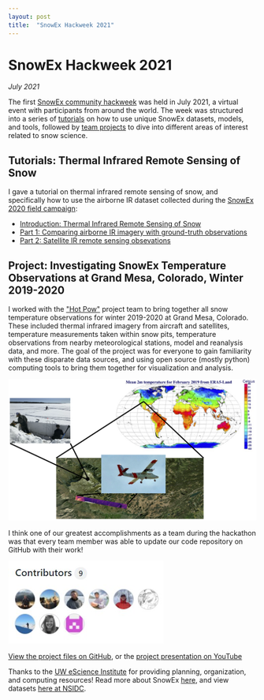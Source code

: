 ```yaml
---
layout: post
title:  "SnowEx Hackweek 2021"
---
```


# SnowEx Hackweek 2021
*July 2021*

The first [SnowEx community hackweek](https://snowex-hackweek.github.io/website/intro.html) was held in July 2021, a virtual event with participants from around the world. The week was structured into a series of [tutorials](https://snowex-hackweek.github.io/website/tutorials/index.html) on how to use unique SnowEx datasets, models, and tools, followed by [team projects](https://snowex-hackweek.github.io/website/projects/list_of_projects.html) to dive into different areas of interest related to snow science.

## Tutorials: Thermal Infrared Remote Sensing of Snow

I gave a tutorial on thermal infrared remote sensing of snow, and specifically how to use the airborne IR dataset collected during the [SnowEx 2020 field campaign](https://spestana.github.io/2020/02/snowex-2020/):
 * [Introduction: Thermal Infrared Remote Sensing of Snow](https://snowex-hackweek.github.io/website/tutorials/thermal-ir/index.html)
 * [Part 1: Comparing airborne IR imagery with ground-truth observations](https://snowex-hackweek.github.io/website/tutorials/thermal-ir/thermal-ir-tutorial.html#part-1-comparing-airborne-ir-imagery-with-ground-truth-observations)
 * [Part 2: Satellite IR remote sensing obsevations](https://snowex-hackweek.github.io/website/tutorials/thermal-ir/thermal-ir-tutorial.html#part-2-satellite-ir-remote-sensing-obsevations)

## Project: Investigating SnowEx Temperature Observations at Grand Mesa, Colorado, Winter 2019-2020

I worked with the ["Hot Pow"](https://github.com/snowex-hackweek/hot-pow) project team to bring together all snow temperature observations for winter 2019-2020 at Grand Mesa, Colorado. These included thermal infrared imagery from aircraft and satellites, temperature measurements taken within snow pits, temperature observations from nearby meteorological stations, model and reanalysis data, and more. The goal of the project was for everyone to gain familiarity with these disparate data sources, and using open source (mostly python) computing tools to bring them together for visualization and analysis.

<img src="/assets/images/hackweekfigure.jpg"/> 

I think one of our greatest accomplishments as a team during the hackathon was that every team member was able to update our code repository on GitHub with their work!

<img src="/assets/images/hackweekgithub.jpg"/>

[View the project files on GitHub](https://github.com/snowex-hackweek/hot-pow/), or the [project presentation on YouTube](https://www.youtube.com/watch?v=lV3to0c_KtA)

Thanks to the [UW eScience Institute](https://escience.washington.edu/) for providing planning, organization, and computing resources! Read more about SnowEx [here](https://snow.nasa.gov/campaigns/snowex), and view datasets [here at NSIDC](https://nsidc.org/data/snowex/data_summaries).

